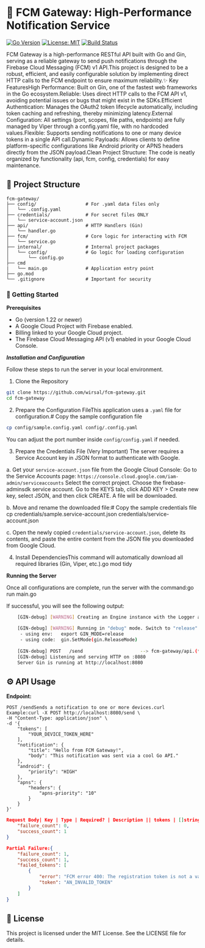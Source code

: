 # 🚀 FCM Gateway: High-Performance Notification Service

[![Go Version](https://img.shields.io/badge/go-1.24+-blue.svg)](https://golang.org/)
[![License: MIT](https://img.shields.io/badge/License-MIT-yellow.svg)](https://opensource.org/licenses/MIT)
[![Build Status](https://img.shields.io/badge/build-passing-brightgreen.svg)](https://github.com/)

FCM Gateway is a high-performance RESTful API built with Go and Gin, serving as a reliable gateway to send push notifications through the Firebase Cloud Messaging (FCM) v1 API.This project is designed to be a robust, efficient, and easily configurable solution by implementing direct HTTP calls to the FCM endpoint to ensure maximum reliability.✨ Key FeaturesHigh Performance: Built on Gin, one of the fastest web frameworks in the Go ecosystem.Reliable: Uses direct HTTP calls to the FCM API v1, avoiding potential issues or bugs that might exist in the SDKs.Efficient Authentication: Manages the OAuth2 token lifecycle automatically, including token caching and refreshing, thereby minimizing latency.External Configuration: All settings (port, scopes, file paths, endpoints) are fully managed by Viper through a config.yaml file, with no hardcoded values.Flexible: Supports sending notifications to one or many device tokens in a single API call.Dynamic Payloads: Allows clients to define platform-specific configurations like Android priority or APNS headers directly from the JSON payload.Clean Project Structure: The code is neatly organized by functionality (api, fcm, config, credentials) for easy maintenance.

## 📁 Project Structure

```text
fcm-gateway/
├── config/                  # For .yaml data files only
│   └── .config.yaml
├── credentials/             # For secret files ONLY
│   └── service-account.json
├── api/                     # HTTP Handlers (Gin)
│   └── handler.go
├── fcm/                     # Core logic for interacting with FCM
│   └── service.go
├── internal/                # Internal project packages
│   └── config/              # Go logic for loading configuration
│       └── config.go
├── cmd
|   └── main.go              # Application entry point
├── go.mod
└── .gitignore               # Important for security
```

### 🚀 Getting Started
**Prerequisites** 
- Go (version 1.22 or newer)
- A Google Cloud Project with Firebase enabled.
- Billing linked to your Google Cloud project.
- The Firebase Cloud Messaging API (v1) enabled in your Google Cloud Console.

***Installation and Configuration***

Follow these steps to run the server in your local environment.
1. Clone the Repository
```bash
git clone https://github.com/wirsal/fcm-gateway.git
cd fcm-gateway
```

2. Prepare the Configuration FileThis application uses a `.yaml` file for configuration.# Copy the sample configuration file
```bash 
cp config/sample.config.yaml config/.config.yaml
```

You can adjust the port number inside `config/config.yaml` if needed.

3. Prepare the Credentials File (Very Important)
The server requires a Service Account key in JSON format to authenticate with Google.

  a. Get your `service-account.json` file from the Google Cloud Console:
  Go to the Service Accounts page: `https://console.cloud.google.com/iam-admin/serviceaccounts` 
  Select the correct project.
  Choose the firebase-adminsdk service account.
  Go to the KEYS tab, click ADD KEY > Create new key, select JSON, and then click CREATE. 
  A file will be downloaded.

  b. Move and rename the downloaded file:# Copy the sample credentials file
cp credentials/sample.service-account.json credentials/service-account.json

  c. Open the newly copied `credentials/service-account.json`, delete its contents, and paste the entire content from the JSON file you downloaded from Google Cloud.
  
4. Install DependenciesThis command will automatically download all required libraries (Gin, Viper, etc.).go mod tidy

**Running the Server**

Once all configurations are complete, run the server with the command:go run main.go

If successful, you will see the following output:
```bash
    [GIN-debug] [WARNING] Creating an Engine instance with the Logger and Recovery middleware already attached.
    
    [GIN-debug] [WARNING] Running in "debug" mode. Switch to "release" mode in production.
     - using env:   export GIN_MODE=release
     - using code:  gin.SetMode(gin.ReleaseMode)
    
    [GIN-debug] POST   /send                     --> fcm-gateway/api.(*Handler).SendNotifications (3 handlers)
    [GIN-debug] Listening and serving HTTP on :8080
    Server Gin is running at http://localhost:8080
```
## ⚙️ API Usage
**Endpoint:** 
```curl
POST /sendSends a notification to one or more devices.curl Example:curl -X POST http://localhost:8080/send \
-H "Content-Type: application/json" \
-d '{
    "tokens": [
        "YOUR_DEVICE_TOKEN_HERE"
    ],
    "notification": {
        "title": "Hello from FCM Gateway!",
        "body": "This notification was sent via a cool Go API."
    },
    "android": {
        "priority": "HIGH"
    },
    "apns": {
        "headers": {
            "apns-priority": "10"
        }
    }
}'
```
```json
Request Body| Key | Type | Required? | Description || tokens | []string | Yes | An array containing one or more device registration tokens. || notification | object | Yes | The object containing the title and body of the notification. || android | object | No | Android-specific configuration. Example: {"priority": "HIGH"}. || apns | object | No | APNS (iOS)-specific configuration. Example: {"headers": {"apns-priority": "10"}}. |Response ExamplesSuccess:{
    "failure_count": 0,
    "success_count": 1
}

Partial Failure:{
    "failure_count": 1,
    "success_count": 1,
    "failed_tokens": [
        {
            "error": "FCM error 400: The registration token is not a valid FCM registration token",
            "token": "AN_INVALID_TOKEN"
        }
    ]
}
```

## 📄 License  
This project is licensed under the MIT License. See the LICENSE file for details.

